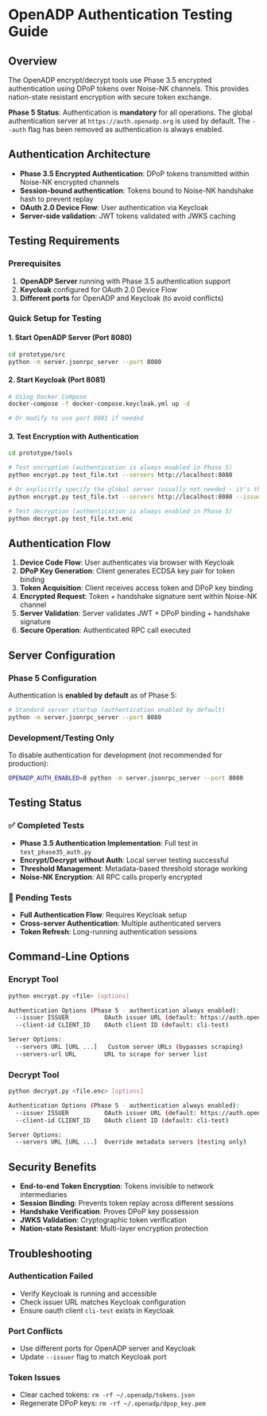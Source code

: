 # OpenADP Authentication Testing Guide

## Overview

The OpenADP encrypt/decrypt tools use Phase 3.5 encrypted authentication using DPoP tokens over Noise-NK channels. This provides nation-state resistant encryption with secure token exchange.

**Phase 5 Status**: Authentication is **mandatory** for all operations. The global authentication server at `https://auth.openadp.org` is used by default. The `--auth` flag has been removed as authentication is always enabled.

## Authentication Architecture

- **Phase 3.5 Encrypted Authentication**: DPoP tokens transmitted within Noise-NK encrypted channels
- **Session-bound authentication**: Tokens bound to Noise-NK handshake hash to prevent replay
- **OAuth 2.0 Device Flow**: User authentication via Keycloak
- **Server-side validation**: JWT tokens validated with JWKS caching

## Testing Requirements

### Prerequisites

1. **OpenADP Server** running with Phase 3.5 authentication support
2. **Keycloak** configured for OAuth 2.0 Device Flow
3. **Different ports** for OpenADP and Keycloak (to avoid conflicts)

### Quick Setup for Testing

#### 1. Start OpenADP Server (Port 8080)
```bash
cd prototype/src
python -m server.jsonrpc_server --port 8080
```

#### 2. Start Keycloak (Port 8081) 
```bash
# Using Docker Compose
docker-compose -f docker-compose.keycloak.yml up -d

# Or modify to use port 8081 if needed
```

#### 3. Test Encryption with Authentication
```bash
cd prototype/tools

# Test encryption (authentication is always enabled in Phase 5)
python encrypt.py test_file.txt --servers http://localhost:8080

# Or explicitly specify the global server (usually not needed - it's the default)
python encrypt.py test_file.txt --servers http://localhost:8080 --issuer https://auth.openadp.org/realms/openadp

# Test decryption (authentication is always enabled in Phase 5)
python decrypt.py test_file.txt.enc
```

## Authentication Flow

1. **Device Code Flow**: User authenticates via browser with Keycloak
2. **DPoP Key Generation**: Client generates ECDSA key pair for token binding
3. **Token Acquisition**: Client receives access token and DPoP key binding
4. **Encrypted Request**: Token + handshake signature sent within Noise-NK channel
5. **Server Validation**: Server validates JWT + DPoP binding + handshake signature
6. **Secure Operation**: Authenticated RPC call executed

## Server Configuration

### Phase 5 Configuration
Authentication is **enabled by default** as of Phase 5:
```bash
# Standard server startup (authentication enabled by default)
python -m server.jsonrpc_server --port 8080
```

### Development/Testing Only
To disable authentication for development (not recommended for production):
```bash
OPENADP_AUTH_ENABLED=0 python -m server.jsonrpc_server --port 8080
```

## Testing Status

### ✅ Completed Tests
- **Phase 3.5 Authentication Implementation**: Full test in `test_phase35_auth.py`
- **Encrypt/Decrypt without Auth**: Local server testing successful
- **Threshold Management**: Metadata-based threshold storage working
- **Noise-NK Encryption**: All RPC calls properly encrypted

### 🔧 Pending Tests
- **Full Authentication Flow**: Requires Keycloak setup
- **Cross-server Authentication**: Multiple authenticated servers
- **Token Refresh**: Long-running authentication sessions

## Command-Line Options

### Encrypt Tool
```bash
python encrypt.py <file> [options]

Authentication Options (Phase 5 - authentication always enabled):
  --issuer ISSUER          OAuth issuer URL (default: https://auth.openadp.org/realms/openadp)
  --client-id CLIENT_ID    OAuth client ID (default: cli-test)

Server Options:
  --servers URL [URL ...]   Custom server URLs (bypasses scraping)
  --servers-url URL        URL to scrape for server list
```

### Decrypt Tool  
```bash
python decrypt.py <file.enc> [options]

Authentication Options (Phase 5 - authentication always enabled):
  --issuer ISSUER          OAuth issuer URL (default: https://auth.openadp.org/realms/openadp)
  --client-id CLIENT_ID    OAuth client ID (default: cli-test)

Server Options:
  --servers URL [URL ...]  Override metadata servers (testing only)
```

## Security Benefits

- **End-to-end Token Encryption**: Tokens invisible to network intermediaries
- **Session Binding**: Prevents token replay across different sessions  
- **Handshake Verification**: Proves DPoP key possession
- **JWKS Validation**: Cryptographic token verification
- **Nation-state Resistant**: Multi-layer encryption protection

## Troubleshooting

### Authentication Failed
- Verify Keycloak is running and accessible
- Check issuer URL matches Keycloak configuration
- Ensure oauth client `cli-test` exists in Keycloak

### Port Conflicts
- Use different ports for OpenADP server and Keycloak
- Update `--issuer` flag to match Keycloak port

### Token Issues
- Clear cached tokens: `rm -rf ~/.openadp/tokens.json`
- Regenerate DPoP keys: `rm -rf ~/.openadp/dpop_key.pem` 